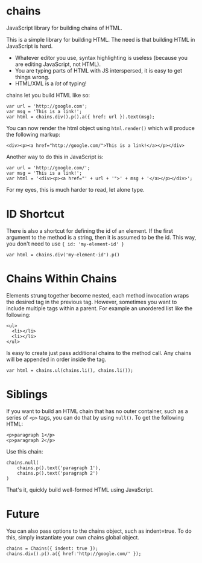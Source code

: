 chains
=====

JavaScript library for building chains of HTML.

This is a simple library for building HTML. The need is that building HTML in JavaScript
is hard.

 - Whatever editor you use, syntax highlighting is useless (because you are editing
JavaScript, not HTML).
 - You are typing parts of HTML with JS interspersed, it is easy to get things wrong.
 - HTML/XML is a _lot_ of typing!

chains let you build HTML like so:

    var url = 'http://google.com';
    var msg = 'This is a link!';
    var html = chains.div().p().a({ href: url }).text(msg);

You can now render the html object using `html.render()` which will produce the
following markup:

    <div><p><a href="http://google.com/">This is a link!</a></p></div>

Another way to do this in JavaScript is:

    var url = 'http://google.com/';
    var msg = 'This is a link!';
    var html = '<div><p><a href="' + url + '">' + msg + '</a></p></div>';

For my eyes, this is much harder to read, let alone type.

ID Shortcut
====

There is also a shortcut for defining the id of an element. If the first argument to the
method is a string, then it is assumed to be the id. This way, you don't need to use
`{ id: 'my-element-id' }`

    var html = chains.div('my-element-id').p()

Chains Within Chains
====

Elements strung together become nested, each method invocation wraps the desired tag in
the previous tag. However, sometimes you want to include multiple tags within a parent.
For example an unordered list like the following:

    <ul>
      <li></li>
      <li></li>
    </ul>

Is easy to create just pass additional chains to the method call. Any chains will be
appended in order inside the tag.

    var html = chains.ul(chains.li(), chains.li());

Siblings
====

If you want to build an HTML chain that has no outer container, such as a series of
`<p>` tags, you can do that by using `null()`. To get the following HTML:

    <p>paragraph 1</p>
    <p>paragraph 2</p>

Use this chain:

    chains.null(
        chains.p().text('paragraph 1'),
        chains.p().text('paragraph 2')
    )

That's it, quickly build well-formed HTML using JavaScript.

Future
====

You can also pass options to the chains object, such as indent=true. To do this, simply
instantiate your own chains global object.

    chains = Chains({ indent: true });
    chains.div().p().a({ href:'http://google.com/' });

